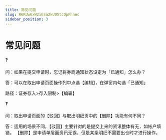 ```yaml
---
title: 常见问题
slug: R6RUw6xW2iESa2kU0StcOpFhnnc
sidebar_position: 3
---
```



# 常见问题

<div class="callout callout-bg-2 callout-border-2">
<div class='callout-emoji'>❓</div>
<p>问：如果在提交申请时，忘记将券商通知状态设定为「已通知」怎么办？</p>
</div>

答：可以在取出申请页面操作列中点选【编辑】，在弹窗内勾选「已通知」

路径：证券存入&gt;存入限制&gt;【编辑】

<div class="callout callout-bg-2 callout-border-2">
<div class='callout-emoji'>❓</div>
<p>问：取出申请页面的【驳回】与取出明细页中的【删除】功能有何不同？</p>
</div>

答：适用的场景不同，【驳回】主要针对的是提交上来的资讯整体有无，如帐户填错。 【删除】是申请单层面资讯无误，但是某条明细不需要出仓时才进行操作。

